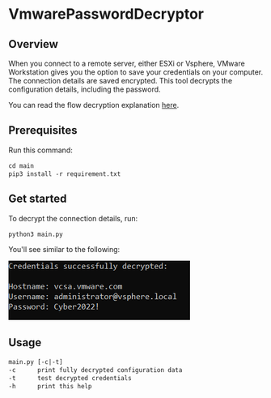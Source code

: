 # VmwarePasswordDecryptor

## Overview

When you connect to a remote server, either ESXi or Vsphere, VMware Workstation gives you the option to save your credentials on your computer.
The connection details are saved encrypted. This tool decrypts the configuration details, including the password.

You can read the flow decryption explanation [here](https://medium.com/xm-cyber/decrypting-vmware-workstation-passwords-for-fun).

## Prerequisites
Run this command:
```
cd main
pip3 install -r requirement.txt
```

## Get started
To decrypt the connection details, run:
```commandline
python3 main.py
```
You'll see similar to the following:

![img.png](img.png)

## Usage
```commandline
main.py [-c|-t]
-c      print fully decrypted configuration data 
-t      test decrypted credentials 
-h      print this help
```
